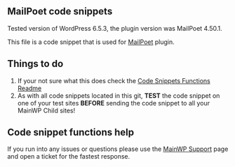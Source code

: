 ## MailPoet code snippets

Tested version of WordPress 6.5.3, the plugin version was MailPoet 4.50.1.

This file is a code snippet that is used for [MailPoet](https://wordpress.org/plugins/mailpoet/) plugin. 

## Things to do

1. If your not sure what this does check the [Code Snippets Functions Readme](https://github.com/mainwp/Code-Snippets-Functions/blob/master/README.md)
2. As with all code snippets located in this git, **TEST** the code snippet on one of your test sites **BEFORE** sending the code snippet to all your MainWP Child sites!

## Code snippet functions help

If you run into any issues or questions please use the [MainWP Support](https://mainwp.com/support/) page and open a ticket for the fastest response.
